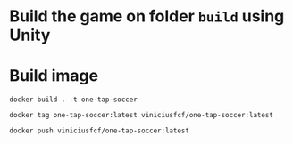 # Build the game on folder ```build``` using Unity

# Build image 

```shell script
docker build . -t one-tap-soccer
```

```shell script
docker tag one-tap-soccer:latest viniciusfcf/one-tap-soccer:latest
```

```shell script
docker push viniciusfcf/one-tap-soccer:latest
```
